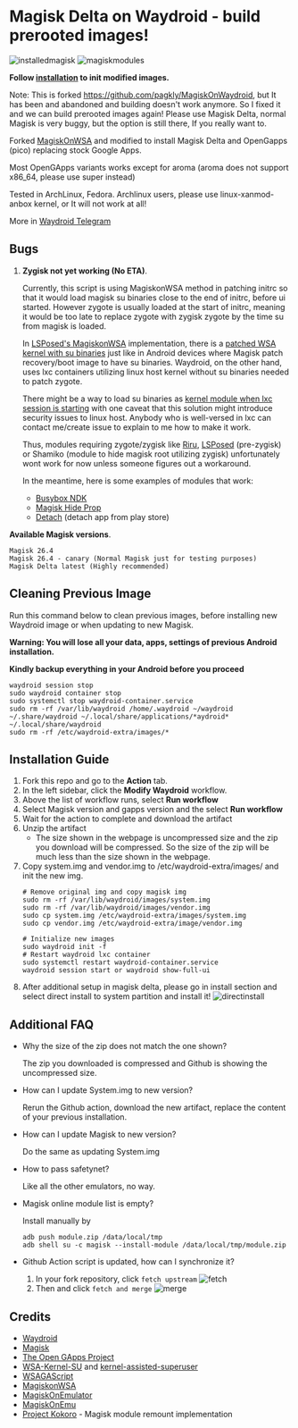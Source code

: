 # Magisk Delta on Waydroid - build prerooted images!

![installedmagisk](https://storage.googleapis.com/bucket65464/installedmagisk.png)
![magiskmodules](https://storage.googleapis.com/bucket65464/magiskmodules.png)

**Follow [installation](#installation-guide) to init modified images.**

Note: This is forked https://github.com/pagkly/MagiskOnWaydroid, but It has been and abandoned and building doesn't work anymore. So I fixed it and we can build prerooted images again! Please use Magisk Delta, normal Magisk is very buggy, but the option is still there, If you really want to.

Forked [MagiskOnWSA](https://github.com/LSPosed/MagiskOnWSA) and modified to install Magisk Delta and OpenGapps (pico) replacing stock Google Apps.

Most OpenGApps variants works except for aroma (aroma does not support x86_64, please use super instead)

Tested in ArchLinux, Fedora. Archlinux users, please use linux-xanmod-anbox kernel, or It will not work at all!

More in [Waydroid Telegram](https://t.me/WayDroid)

## Bugs
1. **Zygisk not yet working (No ETA)**.

    Currently, this script is using MagiskonWSA method in patching initrc so that it would load magisk su binaries close to the end of initrc, before ui started. However zygote is usually loaded at the start of initrc, meaning it would be too late to replace zygote with zygisk zygote by the time su from magisk is loaded. 
    
    In [LSPosed's MagiskonWSA](https://github.com/LSPosed/MagiskonWSA) implementation, there is a [patched WSA kernel with su binaries](https://github.com/LSPosed/WSA-Kernel-SU) just like in Android devices where Magisk patch recovery/boot image to have su binaries. Waydroid, on the other hand, uses lxc containers utilizing linux host kernel without su binaries needed to patch zygote.
    
    There might be a way to load su binaries as [kernel module when lxc session is starting](https://askubuntu.com/questions/314817/how-do-i-install-a-kernel-module-in-an-lxc-guest-machine) with one caveat that this solution might introduce security issues to linux host. Anybody who is well-versed in lxc can contact me/create issue to explain to me how to make it work.
    
    Thus, modules requiring zygote/zygisk like [Riru](https://github.com/RikkaApps/Riru), [LSPosed](https://github.com/LSPosed/LSPosed) (pre-zygisk) or Shamiko (module to hide magisk root utilizing zygisk) unfortunately wont work for now unless someone figures out a workaround.
    
    In the meantime, here is some examples of modules that work: 
    - [Busybox NDK](https://github.com/Magisk-Modules-Repo/busybox-ndk)
    - [Magisk Hide Prop](https://github.com/Magisk-Modules-Repo/MagiskHidePropsConf)
    - [Detach](https://github.com/Magisk-Modules-Repo/Detach) (detach app from play store)
    
    
**Available Magisk versions**.
    
    Magisk 26.4
    Magisk 26.4 - canary (Normal Magisk just for testing purposes)
    Magisk Delta latest (Highly recommended)

    
## Cleaning Previous Image
Run this command below to clean previous images, before installing new Waydroid image or when updating to new Magisk.

**Warning: You will lose all your data, apps, settings of previous Android installation.**

**Kindly backup everything in your Android before you proceed**
```shell
waydroid session stop
sudo waydroid container stop
sudo systemctl stop waydroid-container.service
sudo rm -rf /var/lib/waydroid /home/.waydroid ~/waydroid ~/.share/waydroid ~/.local/share/applications/*aydroid* ~/.local/share/waydroid
sudo rm -rf /etc/waydroid-extra/images/*
```
  
## Installation Guide

1. Fork this repo and go to the **Action** tab.
2. In the left sidebar, click the **Modify Waydroid** workflow.
3. Above the list of workflow runs, select **Run workflow**
4. Select Magisk version and gapps version and the select **Run workflow**
5. Wait for the action to complete and download the artifact
6. Unzip the artifact
    - The size shown in the webpage is uncompressed size and the zip you download will be compressed. So the size of the zip will be much less than the size shown in the webpage.
7. Copy system.img and vendor.img to /etc/waydroid-extra/images/ and init the new img.
    ```shell    
    # Remove original img and copy magisk img
    sudo rm -rf /var/lib/waydroid/images/system.img
    sudo rm -rf /var/lib/waydroid/images/vendor.img
    sudo cp system.img /etc/waydroid-extra/images/system.img
    sudo cp vendor.img /etc/waydroid-extra/image/vendor.img

    # Initialize new images
    sudo waydroid init -f
    # Restart waydroid lxc container
    sudo systemctl restart waydroid-container.service
    waydroid session start or waydroid show-full-ui
    ```
8. After additional setup in magisk delta, please go in install section and select direct install to system partition and install it!
  ![directinstall](https://storage.googleapis.com/bucket65464/directinstallsystem.png)
      
## Additional FAQ

- Why the size of the zip does not match the one shown?

   The zip you downloaded is compressed and Github is showing the uncompressed size.
- How can I update System.img to new version?

    Rerun the Github action, download the new artifact, replace the content of your previous installation.
- How can I update Magisk to new version?

    Do the same as updating System.img
- How to pass safetynet?

    Like all the other emulators, no way.
- Magisk online module list is empty?

    Install manually by 
   
    ```shell
    adb push module.zip /data/local/tmp
    adb shell su -c magisk --install-module /data/local/tmp/module.zip
    ```

- Github Action script is updated, how can I synchronize it?

    1. In your fork repository, click `fetch upstream`
        ![fetch](https://docs.github.com/assets/cb-33284/images/help/repository/fetch-upstream-drop-down.png)
    1. Then and click `fetch and merge`
        ![merge](https://docs.github.com/assets/cb-128489/images/help/repository/fetch-and-merge-button.png)

## Credits
- [Waydroid](https://github.com/waydroid/waydroid)
- [Magisk](https://github.com/topjohnwu/Magisk)
- [The Open GApps Project](https://opengapps.org)
- [WSA-Kernel-SU](https://github.com/LSPosed/WSA-Kernel-SU) and [kernel-assisted-superuser](https://git.zx2c4.com/kernel-assisted-superuser/)
- [WSAGAScript](https://github.com/ADeltaX/WSAGAScript)
- [MagiskonWSA](https://github.com/LSPosed/MagiskonWSA)
- [MagiskOnEmulator](https://github.com/shakalaca/MagiskOnEmulator)
- [MagiskOnEmu](https://github.com/HuskyDG/MagiskOnEmu)
- [Project Kokoro](https://github.com/supremegamers/kokoro) - Magisk module remount implementation

